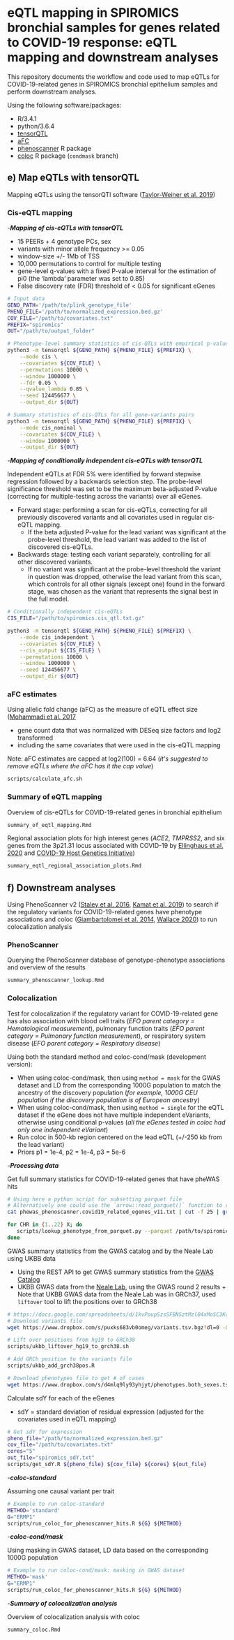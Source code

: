 # eQTL mapping in SPIROMICS bronchial samples for genes related to COVID-19 response: eQTL mapping and downstream analyses

This repository documents the workflow and code used to map eQTLs for COVID-19-related genes in SPIROMICS bronchial epithelium samples and perform downstream analyses.

Using the following software/packages:

* R/3.4.1
* python/3.6.4
* [tensorQTL](https://github.com/broadinstitute/tensorqtl)
* [aFC](https://github.com/secastel/aFC)
* [phenoscanner](https://github.com/phenoscanner/phenoscanner) R package
* [coloc](https://github.com/chr1swallace/coloc/tree/condmask) R package (`condmask` branch)

## e) Map eQTLs with tensorQTL

Mapping eQTLs using the tensorQTl software ([Taylor-Weiner et al. 2019](https://doi.org/10.1186/s13059-019-1836-7))

### Cis-eQTL mapping

-**_Mapping of cis-eQTLs with tensorQTL_**

* 15 PEERs + 4 genotype PCs, sex
* variants with minor allele frequency >= 0.05
* window-size +/- 1Mb of TSS
* 10,000 permutations to control for multiple testing
* gene-level q-values with a fixed P-value interval for the estimation of pi0 (the ‘lambda’ parameter was set to 0.85)
* False discovery rate (FDR) threshold of < 0.05 for significant eGenes

```bash
# Input data
GENO_PATH='/path/to/plink_genotype_file'
PHENO_FILE='/path/to/normalized_expression.bed.gz'
COV_FILE="/path/to/covariates.txt"
PREFIX="spiromics"
OUT="/path/to/output_folder"

# Phenotype-level summary statistics of cis-QTLs with empirical p-values
python3 -m tensorqtl ${GENO_PATH} ${PHENO_FILE} ${PREFIX} \
    --mode cis \
    --covariates ${COV_FILE} \
    --permutations 10000 \
    --window 1000000 \
    --fdr 0.05 \
    --qvalue_lambda 0.85 \
    --seed 124456677 \
    --output_dir ${OUT}

# Summary statistics of cis-QTLs for all gene-variants pairs
python3 -m tensorqtl ${GENO_PATH} ${PHENO_FILE} ${PREFIX} \
    --mode cis_nominal \
    --covariates ${COV_FILE} \
    --window 1000000 \
    --output_dir ${OUT}
```

-**_Mapping of conditionally independent cis-eQTLs with tensorQTL_**

Independent eQTLs at FDR 5% were identified by forward stepwise regression followed by a backwards selection step. The probe-level significance threshold was set to be the maximum beta-adjusted P-value (correcting for multiple-testing across the variants) over all eGenes.

* Forward stage: performing a scan for cis-eQTLs, correcting for all previously discovered variants and all covariates used in regular cis-eQTL mapping.
   * If the beta adjusted P-value for the lead variant was significant at the probe-level threshold, the lead variant was added to the list of discovered cis-eQTLs.
* Backwards stage: testing each variant separately, controlling for all other discovered variants.
   * If no variant was significant at the probe-level threshold the variant in question was dropped, otherwise the lead variant from this scan, which controls for all other signals (except one) found in the forward stage, was chosen as the variant that represents the signal best in the full model.

```bash
# Conditionally independent cis-eQTLs
CIS_FILE="/path/to/spiromics.cis_qtl.txt.gz"

python3 -m tensorqtl ${GENO_PATH} ${PHENO_FILE} ${PREFIX} \
    --mode cis_independent \
    --covariates ${COV_FILE} \
    --cis_output ${CIS_FILE} \
    --permutations 10000 \
    --window 1000000 \
    --seed 124456677 \
    --output_dir ${OUT}
```

### aFC estimates

Using allelic fold change (aFC) as the measure of eQTL effect size ([Mohammadi et al. 2017](10.1101/gr.216747.116)

* gene count data that was normalized with DESeq size factors and log2 transformed
* including the same covariates that were used in the cis-eQTL mapping

Note: aFC estimates are capped at log2(100) = 6.64 (_it's suggested to remove eQTLs where the aFC has it the cap value_)

```bash
scripts/calculate_afc.sh
```

### Summary of eQTL mapping

Overview of cis-eQTLs for COVID-19-related genes in bronchial epithelium

```bash
summary_of_eqtl_mapping.Rmd
```

Regional association plots for high interest genes (_ACE2_, _TMPRSS2_, and six genes from the 3p21.31 locus associated with COVID-19 by [Ellinghaus et al. 2020](10.1056/NEJMoa2020283) and [COVID-19 Host Genetics Initiative](https://www.covid19hg.org/))

```bash
summary_eqtl_regional_association_plots.Rmd
```

## f) Downstream analyses

Using PhenoScanner v2 ([Staley et al. 2016](10.1093/bioinformatics/btw373), [Kamat et al. 2019](10.1093/bioinformatics/btz469)) to search if the regulatory variants for COVID-19-related genes have phenotype associations and coloc ([Giambartolomei et al. 2014](https://doi.org/10.1371/journal.pgen.1004383), [Wallace 2020](https://doi.org/10.1371/journal.pgen.1008720)) to run colocalization analysis

### PhenoScanner

Querying the PhenoScanner database of genotype-phenotype associations and overview of the results

```bash
summary_phenoscanner_lookup.Rmd
```

### Colocalization

Test for colocalization if the regulatory variant for COVID-19-related gene has also association with blood cell traits (_EFO parent category = Hematological measurement_), pulmonary function traits (_EFO parent category = Pulmonary function measurement_), or respiratory system disease (_EFO parent category = Respiratory disease_)

Using both the standard method and coloc-cond/mask (development version):

  * When using coloc-cond/mask, then using `method = mask` for the GWAS dataset and LD from the corresponding 1000G population to match the ancestry of the discovery population (_for example, 1000G CEU population if the discovery population is of European ancestry_)
  * When using coloc-cond/mask, then using `method = single` for the eQTL dataset if the eGene does not have multiple independent eVariants, otherwise using conditional p-values (_all the eGenes tested in coloc had only one independent eVariant_)
   * Run coloc in 500-kb region centered on the lead eQTL (+/-250 kb from the lead variant)
   * Priors p1 = 1e-4, p2 = 1e-4, p3 = 5e-6

-**_Processing data_**

Get full summary statistics for COVID-19-related genes that have pheWAS hits

```bash
# Using here a python script for subsetting parquet file
# Alternatively one could use the `arrow::read_parquet()` function to read parquet files into R
cat phewas_phenoscanner.covid19_related_egenes_v11.txt | cut -f 25 | grep -v "gene_id" | sort -u > covid19_related_egenes.txt

for CHR in {1..22} X; do
   scripts/lookup_phenotype_from_parquet.py --parquet /path/to/spiromics.cis_qtl_pairs.chr${CHR}.parquet --str1-list covid19_related_egenes.txt --output spiromics.cis_eqtl.covid19_related_egenes.allpairs.${CHR}.txt.gz
done
```

GWAS summary statistics from the GWAS catalog and by the Neale Lab using UKBB data

* Using the REST API to get GWAS summary statistics from the [GWAS Catalog](https://www.ebi.ac.uk/gwas/downloads/summary-statistics)
* UKBB GWAS data from the [Neale Lab](http://www.nealelab.is/uk-biobank), using the GWAS round 2 results
      + Note that UKBB GWAS data from the Neale Lab was in GRCh37, used `liftover` tool to lift the positions over to GRCh38

```bash
# https://docs.google.com/spreadsheets/d/1kvPoupSzsSFBNSztMzl04xMoSC3Kcx3CrjVf4yBmESU/edit?ts=5b5f17db#gid=227859291
# Download variants file
wget https://www.dropbox.com/s/puxks683vb0omeg/variants.tsv.bgz?dl=0 -O variants.tsv.bgz

# Lift over positions from hg19 to GRCh38
scripts/ukbb_liftover_hg19_to_grch38.sh

# Add GRCh position to the variants file
scripts/ukbb_add_grch38pos.R

# Download phenotypes file to get # of cases
wget https://www.dropbox.com/s/d4mlq9ly93yhjyt/phenotypes.both_sexes.tsv.bgz -O phenotypes.both_sexes.tsv.gz
```

Calculate sdY for each of the eGenes

* sdY = standard deviation of residual expression (adjusted for the covariates used in eQTL mapping)

```bash
# Get sdY for expression
pheno_file="/path/to/normalized_expression.bed.gz"
cov_file="/path/to/covariates.txt"
cores="5"
out_file="spiromics_sdY.txt"
scripts/get_sdY.R ${pheno_file} ${cov_file} ${cores} ${out_file}
```

-**_coloc-standard_**

Assuming one causal variant per trait

```bash
# Example to run coloc-standard
METHOD='standard'
G="ERMP1"
scripts/run_coloc_for_phenoscanner_hits.R ${G} ${METHOD}
```

-**_coloc-cond/mask_**

Using masking in GWAS dataset, LD data based on the corresponding 1000G population

```bash
# Example to run coloc-cond/mask: masking in GWAS dataset
METHOD='mask'
G="ERMP1"
scripts/run_coloc_for_phenoscanner_hits.R ${G} ${METHOD}
```

-**_Summary of colocalization analysis_**

Overview of colocalization analysis with coloc

```bash
summary_coloc.Rmd
```
